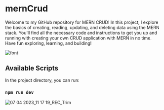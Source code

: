 # mernCrud
Welcome to my GitHub repository for MERN CRUD! In this project, I explore the basics of creating, reading, updating, and deleting data using the MERN stack. You'll find all the necessary code and instructions to get you up and running with creating your own CRUD application with MERN in no time. Have fun exploring, learning, and building!


![font](https://user-images.githubusercontent.com/92626638/230548392-52c0cf5b-c676-46b0-a950-5faf9534cd77.png)


## Available Scripts

In the project directory, you can run:

### `npm run dev`

![07 04 2023_11 17 19_REC_Trim](https://user-images.githubusercontent.com/92626638/230550605-fabcee99-59e9-49fd-aff7-11fbea2b4810.gif)
